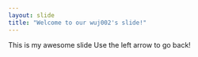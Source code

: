 ```yaml
---
layout: slide
title: "Welcome to our wuj002's slide!"
---
```

This is my awesome slide
Use the left arrow to go back!